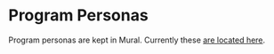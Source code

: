 # Program Personas

Program personas are kept in Mural. Currently these [are located here](https://app.mural.co/t/mitresandbox0478/m/mitresandbox0478/1690387763461/9344eb998d5786047281f1c610b59a0716dc721e?sender=ub252d28a6ded7e4f14fb1051).
